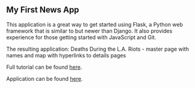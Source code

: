 ## My First News App

This application is a great way to get started using Flask, a Python web framework that is similar to but newer than Django.  It also provides experience for those getting started with JavaScript and Git.

The resulting application:
Deaths During the L.A. Riots - master page with names and map with hyperlinks to details pages

Full tutorial can be found [here](http://first-news-app.readthedocs.org/en/latest/).

Application can be found [here](http://tannerkj.github.io/first-news-app/build/index.html).
